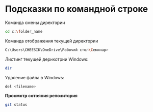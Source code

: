 # Подсказки по командной строке

Команда смены директории
```sh
cd c:\folder_name
```

Команда отображения текущей директории
```sh
C:\Users\CHEESIK\OneDrive\Рабочий стол\Семинар>
```

Листинг текущей дерикотрии
Windows:
```sh
dir
```

Удаление файла в Windows:
```sh
del <filename>
```
**Просмотр сотояния репозитория**
```sh
git status
```